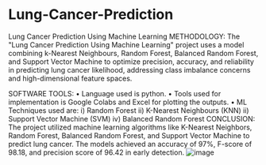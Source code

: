 # Lung-Cancer-Prediction
Lung Cancer Prediction Using Machine Learning
METHODOLOGY:
The "Lung Cancer Prediction Using Machine Learning" project uses a model combining k-Nearest Neighbours, Random Forest, Balanced Random Forest, and Support Vector Machine to optimize precision, accuracy, and reliability in predicting lung cancer likelihood, addressing class imbalance concerns and high-dimensional feature spaces.

SOFTWARE TOOLS:
•	Language used is python.
•	Tools used for implementation is Google Colabs and Excel for plotting the outputs.
•	ML Techniques used are: 
i)	 Random Forest                                ii)            K-Nearest Neighbours (KNN)
ii)	Support Vector Machine (SVM)      iv)            Balanced Random Forest
CONCLUSION:
The project utilized machine learning algorithms like K-Nearest Neighbors, Random Forest, Balanced Random Forest, and Support Vector Machine to predict lung cancer. The models achieved an accuracy of 97%, F-score of 98.18, and precision score of 96.42 in early detection.
![image](https://github.com/deekshamahesh/Lung-Cancer-Prediction/assets/122089660/8730f49c-1851-4064-89f5-18796619e23a)
